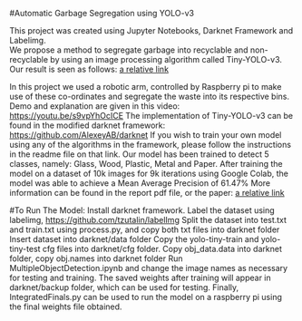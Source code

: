 #Automatic Garbage Segregation using YOLO-v3

This project was created using Jupyter Notebooks, Darknet Framework and Labelimg.<br>
We propose a method to segregate garbage into recyclable and non-recyclable by using an image processing algorithm called Tiny-YOLO-v3. <br>
Our result is seen as follows: [a relative link](final_result.jpg)

In this project we used a robotic arm, controlled by Raspberry pi to make use of these co-ordinates and segregate the waste into its respective bins. 
Demo and explanation are given in this video: https://youtu.be/s9vpYhOcICE
The implementation of Tiny-YOLO-v3 can be found in the modified darknet framework:
https://github.com/AlexeyAB/darknet
If you wish to train your own model using any of the algorithms in the framework, please follow the instructions in the readme file on that link. 
Our model has been trained to detect 5 classes, namely: Glass, Wood, Plastic, Metal and Paper. After training the model on a dataset of 10k images for 9k iterations using Google Colab, the model was able to achieve a Mean Average Precision of 61.47%
More information can be found in the report pdf file, or the paper: [a relative link](GarbageSegregation.pdf)

#To Run The Model: 
Install darknet framework. 
Label the dataset using labelimg, https://github.com/tzutalin/labelImg
Split the dataset into test.txt and train.txt using process.py, and copy both txt files into darknet folder
Insert dataset into darknet/data folder 
Copy the yolo-tiny-train and yolo-tiny-test cfg files into darknet/cfg folder. 
Copy obj_data.data into darknet folder, copy obj.names into darknet folder 
Run MultipleObjectDetection.ipynb and change the image names as necessary for testing and training. 
The saved weights after training will appear in darknet/backup folder, which can be used for testing. 
Finally, IntegratedFinals.py can be used to run the model on a raspberry pi using the final weights file obtained. 
